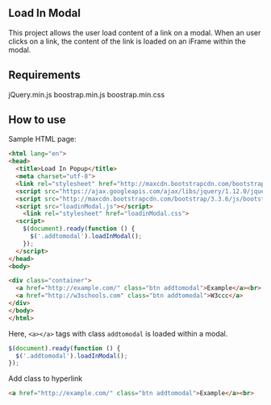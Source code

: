 ## Load In Modal
This project allows the user load content of a link on a modal. When an user clicks on a link, the content of the link is loaded on an iFrame within the modal. 

## Requirements
jQuery.min.js
boostrap.min.js
boostrap.min.css

## How to use

Sample HTML page: 

```html
<html lang="en">
<head>
  <title>Load In Popup</title>
  <meta charset="utf-8">
  <link rel="stylesheet" href="http://maxcdn.bootstrapcdn.com/bootstrap/3.3.6/css/bootstrap.min.css">
  <script src="https://ajax.googleapis.com/ajax/libs/jquery/1.12.0/jquery.min.js"></script>
  <script src="http://maxcdn.bootstrapcdn.com/bootstrap/3.3.6/js/bootstrap.min.js"></script>
  <script src="loadinModal.js"></script>
    <link rel="stylesheet" href="loadinModal.css">
  <script>
    $(document).ready(function () {
      $('.addtomodal').loadInModal();
    });
  </script>
</head>
<body>

<div class="container">
  <a href="http://example.com/" class="btn addtomodal">Example</a><br>
  <a href="http://w3schools.com" class="btn addtomodal">W3ccc</a>
</div>
</body>
</html>
```

Here, `<a></a>` tags with class `addtomodal` is loaded within a modal. 
```js
$(document).ready(function () {
  $('.addtomodal').loadInModal();
});
```

Add class to hyperlink

```html
<a href="http://example.com/" class="btn addtomodal">Example</a><br>
```
